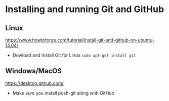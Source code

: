 # Installing and running Git and GitHub
## Linux
https://www.howtoforge.com/tutorial/install-git-and-github-on-ubuntu-14.04/

* Dowload and Install Git for Linux
`sudo apt-get install git`

## Windows/MacOS
https://desktop.github.com/

* Make sure you install posh-git along with GitHub